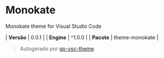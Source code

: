 # Monokate

Monokate theme for Visual Studio Code

| **Versão** | 0.0.1 |
| **Engine** | ^1.0.0 |
| **Pacote** | theme-monokate |

> Autogerado por [go-vsc-theme](https://github.com/natalbu/go-vsc-theme).
